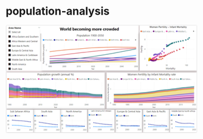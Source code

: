 # population-analysis

![alt text](https://github.com/mohsen-dl/population-analysis/blob/main/2023-02-02.png)

